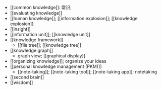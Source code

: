 - [[common knowledge]]: 常识;
- [[evaluating knowledge]]
- [[human knowledge]]; [[information explosion]]; [[knowledge explosion]]
- [[insight]]
- [[information unit]]; [[knowledge unit]]
- [[knowledge framework]]
    - [[file tree]]; [[knowledge tree]]
- [[knowledge graph]]
    - graph view; [[graphical display]]
- [[organizing knowledge]]; organize your ideas
- [[personal knowledge management (PKM)]]
    - [[note-taking]]; [[note-taking tool]]; [[note-taking app]]; notetaking
- [[second brain]]
- [[wisdom]]
